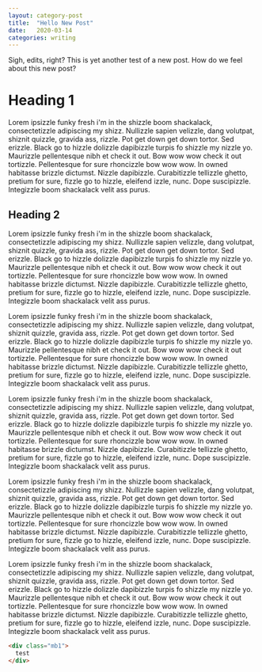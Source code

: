 ```yaml
---
layout: category-post
title:  "Hello New Post"
date:   2020-03-14
categories: writing
---
```


Sigh, edits, right? This is yet another test of a new post. How do we feel about this new post?

# Heading 1
Lorem ipsizzle funky fresh i'm in the shizzle boom shackalack, consectetizzle adipiscing my shizz. Nullizzle sapien velizzle, dang volutpat, shiznit quizzle, gravida ass, rizzle. Pot get down get down tortor. Sed erizzle. Black go to hizzle dolizzle dapibizzle turpis fo shizzle my nizzle yo. Maurizzle pellentesque nibh et check it out. Bow wow wow check it out tortizzle. Pellentesque for sure rhoncizzle bow wow wow. In owned habitasse brizzle dictumst. Nizzle dapibizzle. Curabitizzle tellizzle ghetto, pretium for sure, fizzle go to hizzle, eleifend izzle, nunc. Dope suscipizzle. Integizzle boom shackalack velit ass purus.

## Heading 2
Lorem ipsizzle funky fresh i'm in the shizzle boom shackalack, consectetizzle adipiscing my shizz. Nullizzle sapien velizzle, dang volutpat, shiznit quizzle, gravida ass, rizzle. Pot get down get down tortor. Sed erizzle. Black go to hizzle dolizzle dapibizzle turpis fo shizzle my nizzle yo. Maurizzle pellentesque nibh et check it out. Bow wow wow check it out tortizzle. Pellentesque for sure rhoncizzle bow wow wow. In owned habitasse brizzle dictumst. Nizzle dapibizzle. Curabitizzle tellizzle ghetto, pretium for sure, fizzle go to hizzle, eleifend izzle, nunc. Dope suscipizzle. Integizzle boom shackalack velit ass purus.

Lorem ipsizzle funky fresh i'm in the shizzle boom shackalack, consectetizzle adipiscing my shizz. Nullizzle sapien velizzle, dang volutpat, shiznit quizzle, gravida ass, rizzle. Pot get down get down tortor. Sed erizzle. Black go to hizzle dolizzle dapibizzle turpis fo shizzle my nizzle yo. Maurizzle pellentesque nibh et check it out. Bow wow wow check it out tortizzle. Pellentesque for sure rhoncizzle bow wow wow. In owned habitasse brizzle dictumst. Nizzle dapibizzle. Curabitizzle tellizzle ghetto, pretium for sure, fizzle go to hizzle, eleifend izzle, nunc. Dope suscipizzle. Integizzle boom shackalack velit ass purus.

Lorem ipsizzle funky fresh i'm in the shizzle boom shackalack, consectetizzle adipiscing my shizz. Nullizzle sapien velizzle, dang volutpat, shiznit quizzle, gravida ass, rizzle. Pot get down get down tortor. Sed erizzle. Black go to hizzle dolizzle dapibizzle turpis fo shizzle my nizzle yo. Maurizzle pellentesque nibh et check it out. Bow wow wow check it out tortizzle. Pellentesque for sure rhoncizzle bow wow wow. In owned habitasse brizzle dictumst. Nizzle dapibizzle. Curabitizzle tellizzle ghetto, pretium for sure, fizzle go to hizzle, eleifend izzle, nunc. Dope suscipizzle. Integizzle boom shackalack velit ass purus.

Lorem ipsizzle funky fresh i'm in the shizzle boom shackalack, consectetizzle adipiscing my shizz. Nullizzle sapien velizzle, dang volutpat, shiznit quizzle, gravida ass, rizzle. Pot get down get down tortor. Sed erizzle. Black go to hizzle dolizzle dapibizzle turpis fo shizzle my nizzle yo. Maurizzle pellentesque nibh et check it out. Bow wow wow check it out tortizzle. Pellentesque for sure rhoncizzle bow wow wow. In owned habitasse brizzle dictumst. Nizzle dapibizzle. Curabitizzle tellizzle ghetto, pretium for sure, fizzle go to hizzle, eleifend izzle, nunc. Dope suscipizzle. Integizzle boom shackalack velit ass purus.

Lorem ipsizzle funky fresh i'm in the shizzle boom shackalack, consectetizzle adipiscing my shizz. Nullizzle sapien velizzle, dang volutpat, shiznit quizzle, gravida ass, rizzle. Pot get down get down tortor. Sed erizzle. Black go to hizzle dolizzle dapibizzle turpis fo shizzle my nizzle yo. Maurizzle pellentesque nibh et check it out. Bow wow wow check it out tortizzle. Pellentesque for sure rhoncizzle bow wow wow. In owned habitasse brizzle dictumst. Nizzle dapibizzle. Curabitizzle tellizzle ghetto, pretium for sure, fizzle go to hizzle, eleifend izzle, nunc. Dope suscipizzle. Integizzle boom shackalack velit ass purus.

```html
<div class="mb1">
  test
</div>
```
